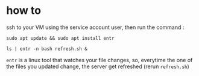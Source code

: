 # how to
ssh to your VM using the service account user, then run the command :

`sudo apt update && sudo apt install entr`

`ls | entr -n bash refresh.sh &`

`entr` is a linux tool that watches your file changes, so, everytime the one of the files you updated change, the server get refreshed (rerun `refresh.sh`)

